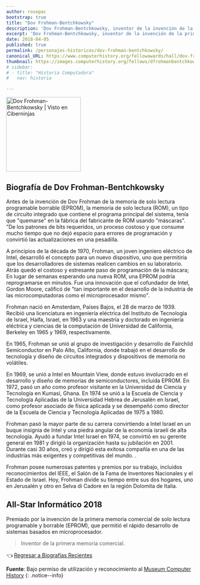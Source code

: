 ```yaml
---
author: rosepac
bootstrap: true
title: "Dov Frohman-Bentchkowsky"
description: 'Dov Frohman-Bentchkowsky, inventor de la invención de la primera memoria comercial de solo lectura programable y borrable.'
excerpt: 'Dov Frohman-Bentchkowsky, inventor de la invención de la primera memoria comercial de solo lectura programable y borrable.'
date: 2018-04-05
published: true
permalink: /personajes-historicos/dov-frohman-bentchkowsky/
canonical_URL: https://www.computerhistory.org/fellowawards/hall/dov-frohman-bentchkowsky/
thumbnail: https://images.computerhistory.org/fellows/dfrohmanbentchkowsky.jpg
# sidebar:
# - title: "Historia Computadora"
#   nav: historia

---
```


<img src="https://images.computerhistory.org/fellows/dfrohmanbentchkowsky.jpg" width="200px" high="250px" title="Dov Frohman-Bentchkowsky | Visto en Ciberninjas" alt="Dov Frohman-Bentchkowsky | Visto en Ciberninjas" />

## **Biografía de Dov Frohman-Bentchkowsky**

Antes de la invención de Dov Frohman de la memoria de solo lectura programable borrable (EPROM), la memoria de solo lectura (ROM), un tipo de circuito integrado que contiene el programa principal del sistema, tenía que "quemarse" en la fábrica del fabricante de ROM usando "máscaras". ”De los patrones de bits requeridos, un proceso costoso y que consume mucho tiempo que no dejó espacio para errores de programación y convirtió las actualizaciones en una pesadilla.

A principios de la década de 1970, Frohman, un joven ingeniero eléctrico de Intel, desarrolló el concepto para un nuevo dispositivo, uno que permitiría que los desarrolladores de sistemas realicen cambios en su laboratorio. Atrás quedó el costoso y estresante paso de programación de la máscara; En lugar de semanas esperando una nueva ROM, una EPROM podría reprogramarse en minutos. Fue una innovación que el cofundador de Intel, Gordon Moore, calificó de "tan importante en el desarrollo de la industria de las microcomputadoras como el microprocesador mismo".

Frohman nació en Amsterdam, Países Bajos, el 28 de marzo de 1939. Recibió una licenciatura en ingeniería eléctrica del Instituto de Tecnología de Israel, Haifa, Israel, en 1963 y una maestría y doctorado en ingeniería eléctrica y ciencias de la computación de Universidad de California, Berkeley en 1965 y 1969, respectivamente.

En 1965, Frohman se unió al grupo de investigación y desarrollo de Fairchild Semiconductor en Palo Alto, California, donde trabajó en el desarrollo de tecnología y diseño de circuitos integrados y dispositivos de memoria no volátiles.

En 1969, se unió a Intel en Mountain View, donde estuvo involucrado en el desarrollo y diseño de memorias de semiconductores, incluida EPROM. En 1972, pasó un año como profesor visitante en la Universidad de Ciencia y Tecnología en Kumasi, Ghana. En 1974 se unió a la Escuela de Ciencia y Tecnología Aplicadas de la Universidad Hebrea de Jerusalén en Israel, como profesor asociado de física aplicada y se desempeñó como director de la Escuela de Ciencia y Tecnología Aplicadas de 1975 a 1980.

Frohman pasó la mayor parte de su carrera convirtiendo a Intel Israel en un buque insignia de Intel y una piedra angular de la economía israelí de alta tecnología. Ayudó a fundar Intel Israel en 1974, se convirtió en su gerente general en 1981 y dirigió la organización hasta su jubilación en 2001. Durante casi 30 años, creó y dirigió esta exitosa compañía en una de las industrias más exigentes y competitivas del mundo. .

Frohman posee numerosas patentes y premios por su trabajo, incluidos reconocimientos del IEEE, el Salón de la Fama de Inventores Nacionales y el Estado de Israel. Hoy, Frohman divide su tiempo entre sus dos hogares, uno en Jerusalén y otro en Selva di Cadore en la región Dolomita de Italia.

## All-Star Informático 2018

Premiado por la invención de la primera memoria comercial de solo lectura programable y borrable (EPROM), que permitió el rápido desarrollo de sistemas basados en microprocesador.

> Inventor de la primera memoria comercial.

👈 [Regresar a Biografías Recientes](/personajes-historicos/#-biografías-agregadas-más-recientes-)

**Fuente**: Bajo permiso de utilización y reconocimiento al [Museum Computer History](https://www.computerhistory.org/ "Página web el Museo de la Historia de las Computadoras") 
{: .notice--info}